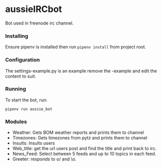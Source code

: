 # aussieIRCbot

Bot used in freenode irc channel.

### Installing

Ensure pipenv is installed then run `pipenv install` from project root.

### Configuration

The settings-example.py is an example remove the -example and edit the content to suit.

### Running

To start the bot, run:

  `pipenv run aussie_bot`

### Modules

  - Weather: Gets BOM weather reports and prints them to channel
  - Timezones: Gets timezones from pytz and prints them to channel
  - Insults: Insults users
  - Web_title: get the url users post and find the title and print back to irc.
  - News_Feed: Select between 5 feeds and up to 10 topics in each feed.
  - Greeter: responds to o/ and \o.
